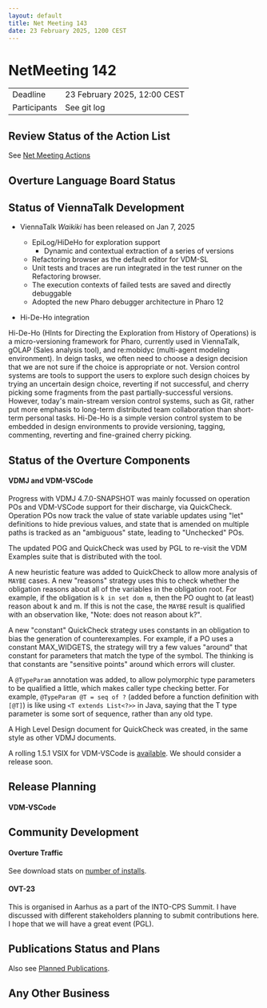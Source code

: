 ```yaml
---
layout: default
title: Net Meeting 143
date: 23 February 2025, 1200 CEST
---
```


<script src="https://code.jquery.com/jquery-1.11.1.min.js">
</script>
<script src="/javascripts/edit.js"></script>
<script>setEditButonNm();</script>

# NetMeeting 142

|||
|---|---|
| Deadline | 23 February 2025, 12:00 CEST |
| Participants | See git log |


## Review Status of the Action List

See [Net Meeting Actions](https://github.com/overturetool/overturetool.github.io/issues?q=is%3Aopen+is%3Aissue+label%3A%22action+net-meeting%22)


## Overture Language Board Status

## Status of ViennaTalk Development

* ViennaTalk *Waikiki* has been released on Jan 7, 2025

   - EpiLog/HiDeHo for exploration support
     -  Dynamic and contextual extraction of a series of versions
   - Refactoring browser as the default editor for VDM-SL
   -  Unit tests and traces are run integrated in the test runner on the Refactoring browser.
   -  The execution contexts of failed tests are saved and directly debuggable
   -  Adopted the new Pharo debugger architecture in Pharo 12


* Hi-De-Ho integration

Hi-De-Ho (HInts for Directing the Exploration from History of Operations) is a micro-versioning framework for Pharo, currently used in ViennaTalk, gOLAP (Sales analysis tool), and re:mobidyc (multi-agent modeling environment).
In deign tasks, we often need to choose a design decision that we are not sure if the choice is appropriate or not.
Version control systems are tools to support the users to explore such design choices by trying an uncertain design choice, reverting if not successful, and cherry picking some fragments from the past partially-successful versions.
However, today's main-stream version control systems, such as Git, rather put more emphasis to long-term distributed team collaboration than short-term personal tasks.
Hi-De-Ho is a simple version control system to be embedded in design environments to provide versioning, tagging, commenting, reverting and fine-grained cherry picking.

##  Status of the Overture Components

#### VDMJ and VDM-VSCode

Progress with VDMJ 4.7.0-SNAPSHOT was mainly focussed on operation POs and VDM-VSCode support for their discharge, via QuickCheck. Operation POs now track the value of state variable updates using "let" definitions to hide previous values, and state that is amended on multiple paths is tracked as an "ambiguous" state, leading to "Unchecked" POs.

The updated POG and QuickCheck was used by PGL to re-visit the VDM Examples suite that is distributed with the tool.

A new heuristic feature was added to QuickCheck to allow more analysis of `MAYBE` cases. A new "reasons" strategy uses this to check whether the obligation reasons about all of the variables in the obligation root. For example, if the obligation is `k in set dom m`, then the PO ought to (at least) reason about k and m. If this is not the case, the `MAYBE` result is qualified with an observation like, "Note: does not reason about k?".

A new "constant" QuickCheck strategy uses constants in an obligation to bias the generation of counterexamples. For example, if a PO uses a constant MAX_WIDGETS, the strategy will try a few values "around" that constant for parameters that match the type of the symbol. The thinking is that constants are "sensitive points" around which errors will cluster.

A `@TypeParam` annotation was added, to allow polymorphic type parameters to be qualified a little, which makes caller type checking better. For example, `@TypeParam @T = seq of ?` (added before a function definition with `[@T]`) is like using `<T extends List<?>>` in Java, saying that the T type parameter is some sort of sequence, rather than any old type.

A High Level Design document for QuickCheck was created, in the same style as other VDMJ documents.

A rolling 1.5.1 VSIX for VDM-VSCode is [available](https://github.com/nickbattle/vdmj/releases/download/4.7.0-1/vdm-vscode-1.5.1-patch.vsix). We should consider a release soon.

##  Release Planning

#### VDM-VSCode

##  Community Development

#### Overture Traffic

See download stats on [number of installs](https://marketplace.visualstudio.com/items?itemName=overturetool.vdm-vscode).

#### OVT-23
This is organised in Aarhus as a part of the INTO-CPS Summit. I have discussed with different stakeholders planning to submit contributions here. I hope that we will have a great event (PGL).

##  Publications Status and Plans

Also see [Planned Publications](https://www.overturetool.org/publications/PlannedPublications.html).


##  Any Other Business



<div id="edit_page_div"></div>
